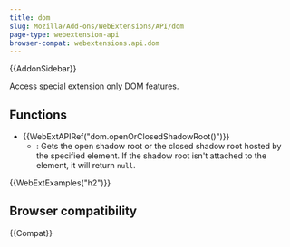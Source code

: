 ```yaml
---
title: dom
slug: Mozilla/Add-ons/WebExtensions/API/dom
page-type: webextension-api
browser-compat: webextensions.api.dom
---
```


{{AddonSidebar}}

Access special extension only DOM features.

## Functions

- {{WebExtAPIRef("dom.openOrClosedShadowRoot()")}}
  - : Gets the open shadow root or the closed shadow root hosted by the specified element. If the shadow root isn't attached to the element, it will return `null`.

{{WebExtExamples("h2")}}

## Browser compatibility

{{Compat}}
